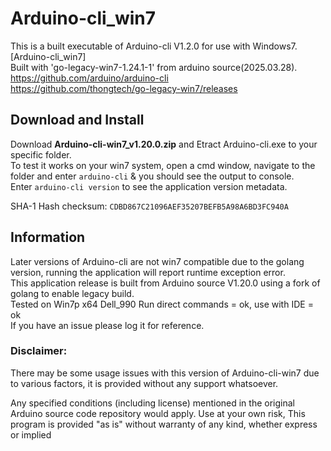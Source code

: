 # Arduino-cli_win7
This is a built executable of Arduino-cli V1.2.0 for use with Windows7. [Arduino-cli_win7]  
Built with 'go-legacy-win7-1.24.1-1' from arduino source(2025.03.28).  
https://github.com/arduino/arduino-cli  
https://github.com/thongtech/go-legacy-win7/releases  
## Download and Install
Download **Arduino-cli-win7_v1.20.0.zip** and Etract Arduino-cli.exe to your specific folder.  
To test it works on your win7 system, open a cmd window, navigate to the folder and enter `arduino-cli` & you should see the output to console.  
Enter `arduino-cli version` to see the application version metadata.  

SHA-1 Hash checksum:
  `CDBD867C21096AEF35207BEFB5A98A6BD3FC940A`

## Information
Later versions of Arduino-cli are not win7 compatible due to the golang version, running the application will report runtime exception error.  
This application release is built from Arduino source V1.20.0 using a fork of golang to enable legacy build.  
Tested on Win7p x64 Dell_990 Run direct commands = ok, use with IDE = ok  
If you have an issue please log it for reference.


### Disclaimer:
There may be some usage issues with this version of Arduino-cli-win7 due to various factors, it is provided without any support whatsoever.

Any specified conditions (including license) mentioned in the original Arduino source code repository would apply.
Use at your own risk, This program is provided "as is" without warranty of any kind, whether express or implied
